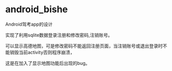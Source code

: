 # android_bishe
Android驾考app的设计

实现了利用sqlite数据登录注册和修改密码,注销账号。

可以显示高德地图，可是修改密码不能返回注册页面，当注销账号或退出登录时不能销毁当前activity否则程序崩溃，

这是在加入了显示地图功能后出现的bug。
